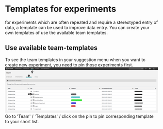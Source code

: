 # Templates for experiments
for experiments which are often repeated and require a stereotyped entry of data,
a template can be used to improve data entry.
You can create your own templates of use the available team templates.

## Use available team-templates
To see the team templates in your suggestion menu when you want to create new experiment, you need to pin those experiments first.
![pinn_templates.PNG](../images/pinn_templates.PNG)
Go to 'Team' / 'Templates' / click on the pin to pin corresponding template to your short list.